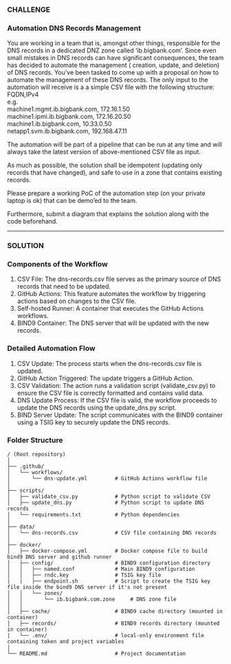 ### CHALLENGE ###
### Automation DNS Records Management ###

You are working in a team that is, amongst other things, responsible for the DNS records in a dedicated DNZ zone called ‘ib.bigbank.com’.
Since even small mistakes in DNS records can have significant consequences, the team has decided to automate the management ( creation, update, and deletion) of DNS records.
You’ve been tasked to come up with a proposal on how to automate the management of these DNS records. The only input to the automation will receive is a a simple CSV file with the following structure:
FQDN,IPv4 </br>
e.g.</br>
machine1.mgmt.ib.bigbank.com, 172.16.1.50</br>
machine1.ipmi.ib.bigbank.com, 172.16.20.50</br>
machine1.ib.bigbank.com, 10.33.0.50</br>
netapp1.svm.ib.bigbank.com, 192.168.47.11</br>

The automation will be part of a pipeline that can be run at any time and will always take the latest version of above-mentioned CSV file as input.

As much as possible, the solution shall be idempotent (updating only records that have changed), and safe to use in a zone that contains existing records.

Please prepare a working PoC of the automation step (on your private laptop is ok) that can be demo’ed to the team.

Furthermore, submit a diagram that explains the solution along with the code beforehand.

---------------------

### SOLUTION ###
### Components of the Workflow ###
1. CSV File: The dns-records.csv file serves as the primary source of DNS records that need to be updated.
2. GitHub Actions: This feature automates the workflow by triggering actions based on changes to the CSV file.
3. Self-hosted Runner: A container that executes the GitHub Actions workflows.
4. BIND9 Container: The DNS server that will be updated with the new records.

### Detailed Automation Flow ###
1. CSV Update: The process starts when the dns-records.csv file is updated.
2. GitHub Action Triggered: The update triggers a GitHub Action.
3. CSV Validation: The action runs a validation script (validate_csv.py) to ensure the CSV file is correctly formatted and contains valid data.
4. DNS Update Process: If the CSV file is valid, the workflow proceeds to update the DNS records using the update_dns.py script.
5. BIND Server Update: The script communicates with the BIND9 container using a TSIG key to securely update the DNS records.

### Folder Structure ###
```
/ (Root repository)
│
├── .github/
│   └── workflows/
│       └── dns-update.yml         # GitHub Actions workflow file
│
├── scripts/
│   ├── validate_csv.py            # Python script to validate CSV
│   ├── update_dns.py              # Python script to update DNS records
│   └── requirements.txt           # Python dependencies
│
├── data/
│   └── dns-records.csv            # CSV file containing DNS records
│
├── docker/
│   ├── docker-compose.yml         # Docker compose file to build bind9 DNS server and github runner
│   ├── config/                    # BIND9 configuration directory
│   │   ├── named.conf             # Main BIND9 configuration
│   │   ├── rndc.key               # TSIG key file
|   |   ├── endpoint.sh            # Script to create the TSIG key file inside the bind9 DNS server if it's not present 
│   │   └── zones/
│   │       └── ib.bigbank.com.zone     # DNS zone file
│   │
│   ├── cache/                     # BIND9 cache directory (mounted in container)
│   ├── records/                   # BIND9 records directory (mounted in container)
|   └── .env/                      # local-only environment file containing token and project variables
│
└── README.md                      # Project documentation  
```

